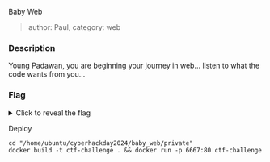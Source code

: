 Baby Web
> author: Paul, category: web
### Description
Young Padawan, you are beginning your journey in web... listen to what the code wants from you...
### Flag
<details>
  <summary>Click to reveal the flag</summary>
HCamp{Congr4ts_Y0u_M4st3r3d_PHP!!!???}
</details>

Deploy
```
cd "/home/ubuntu/cyberhackday2024/baby_web/private"
docker build -t ctf-challenge . && docker run -p 6667:80 ctf-challenge
```

